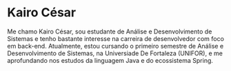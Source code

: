 # Kairo César

Me chamo Kairo César, sou estudante de Análise e Desenvolvimento de Sistemas e tenho bastante interesse na carreira de desenvolvedor com foco em back-end. Atualmente, estou cursando o primeiro semestre de Análise e Desenvolvimento de Sistemas, na Universiade De Fortaleza (UNIFOR), e me aprofundando nos estudos da linguagem Java e do ecossistema Spring.








